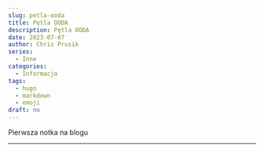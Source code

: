 ```yaml
---
slug: petla-ooda
title: Pętla OODA
description: Pętla OODA
date: 2023-07-07
author: Chris Prusik
series:
  - Inne
categories:
  - Informacja
tags:
  - hugo
  - markdown
  - emoji
draft: no
---
```


Pierwsza notka na blogu

---